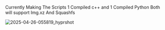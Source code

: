 Currently Making The Scripts 1 Compiled c++ and 1 Compiled Python Both will support Img.xz And Squashfs

![2025-04-26-055819_hyprshot](https://github.com/user-attachments/assets/33414521-2387-44c8-85df-c9f50683ac89)
